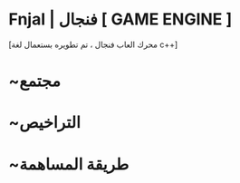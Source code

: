 # Fnjal | فنجال  [ GAME ENGINE ]


[محرك العاب فنجال ، تم تطويره بستعمال لغة c++] 



# ~مجتمع

# ~التراخيص

# ~طريقة المساهمة
